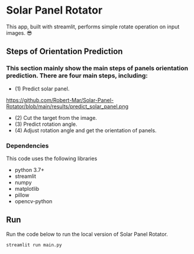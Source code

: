 # Solar Panel Rotator
 This app, built with streamlit, performs simple rotate operation on input images. 😎

## Steps of Orientation Prediction
### This section mainly show the main steps of panels orientation prediction. There are four main steps, including:
- (1) Predict solar panel.

https://github.com/Robert-Mar/Solar-Panel-Rotator/blob/main/results/predict_solar_panel.png

- (2) Cut the target from the image.
- (3) Predict rotation angle.
- (4) Adjust rotation angle and get the orientation of panels.

### Dependencies
This code uses the following libraries
- python 3.7+
- streamlit
- numpy
- matplotlib
- pillow
- opencv-python

## Run
Run the code below to run the local version of Solar Panel Rotator.
```
streamlit run main.py
```
